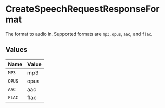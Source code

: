 # CreateSpeechRequestResponseFormat

The format to audio in. Supported formats are `mp3`, `opus`, `aac`, and `flac`.


## Values

| Name   | Value  |
| ------ | ------ |
| `MP3`  | mp3    |
| `OPUS` | opus   |
| `AAC`  | aac    |
| `FLAC` | flac   |